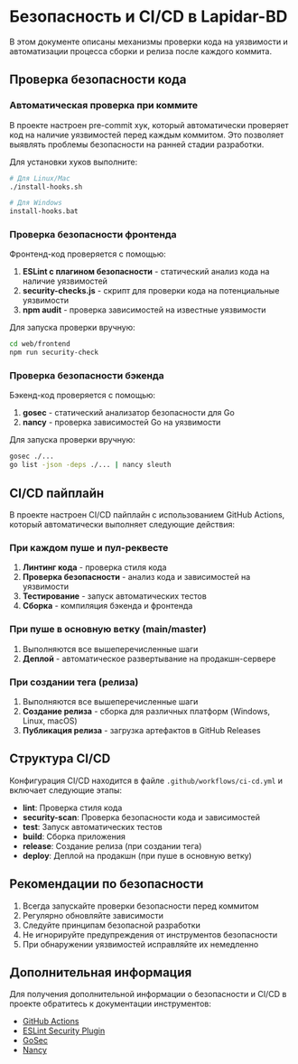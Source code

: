 # Безопасность и CI/CD в Lapidar-BD

В этом документе описаны механизмы проверки кода на уязвимости и автоматизации процесса сборки и релиза после каждого коммита.

## Проверка безопасности кода

### Автоматическая проверка при коммите

В проекте настроен pre-commit хук, который автоматически проверяет код на наличие уязвимостей перед каждым коммитом. Это позволяет выявлять проблемы безопасности на ранней стадии разработки.

Для установки хуков выполните:

```bash
# Для Linux/Mac
./install-hooks.sh

# Для Windows
install-hooks.bat
```

### Проверка безопасности фронтенда

Фронтенд-код проверяется с помощью:

1. **ESLint с плагином безопасности** - статический анализ кода на наличие уязвимостей
2. **security-checks.js** - скрипт для проверки кода на потенциальные уязвимости
3. **npm audit** - проверка зависимостей на известные уязвимости

Для запуска проверки вручную:

```bash
cd web/frontend
npm run security-check
```

### Проверка безопасности бэкенда

Бэкенд-код проверяется с помощью:

1. **gosec** - статический анализатор безопасности для Go
2. **nancy** - проверка зависимостей Go на уязвимости

Для запуска проверки вручную:

```bash
gosec ./...
go list -json -deps ./... | nancy sleuth
```

## CI/CD пайплайн

В проекте настроен CI/CD пайплайн с использованием GitHub Actions, который автоматически выполняет следующие действия:

### При каждом пуше и пул-реквесте

1. **Линтинг кода** - проверка стиля кода
2. **Проверка безопасности** - анализ кода и зависимостей на уязвимости
3. **Тестирование** - запуск автоматических тестов
4. **Сборка** - компиляция бэкенда и фронтенда

### При пуше в основную ветку (main/master)

1. Выполняются все вышеперечисленные шаги
2. **Деплой** - автоматическое развертывание на продакшн-сервере

### При создании тега (релиза)

1. Выполняются все вышеперечисленные шаги
2. **Создание релиза** - сборка для различных платформ (Windows, Linux, macOS)
3. **Публикация релиза** - загрузка артефактов в GitHub Releases

## Структура CI/CD

Конфигурация CI/CD находится в файле `.github/workflows/ci-cd.yml` и включает следующие этапы:

- **lint**: Проверка стиля кода
- **security-scan**: Проверка безопасности кода и зависимостей
- **test**: Запуск автоматических тестов
- **build**: Сборка приложения
- **release**: Создание релиза (при создании тега)
- **deploy**: Деплой на продакшн (при пуше в основную ветку)

## Рекомендации по безопасности

1. Всегда запускайте проверки безопасности перед коммитом
2. Регулярно обновляйте зависимости
3. Следуйте принципам безопасной разработки
4. Не игнорируйте предупреждения от инструментов безопасности
5. При обнаружении уязвимостей исправляйте их немедленно

## Дополнительная информация

Для получения дополнительной информации о безопасности и CI/CD в проекте обратитесь к документации инструментов:

- [GitHub Actions](https://docs.github.com/en/actions)
- [ESLint Security Plugin](https://github.com/nodesecurity/eslint-plugin-security)
- [GoSec](https://github.com/securego/gosec)
- [Nancy](https://github.com/sonatype-nexus-community/nancy)